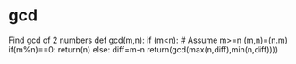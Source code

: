 # gcd
Find gcd of 2 numbers
def gcd(m,n):
if (m<n): # Assume m>=n
  (m,n)=(n.m)
if(m%n)==0:
  return(n)
else:
  diff=m-n
  return(gcd(max(n,diff),min(n,diff))))
